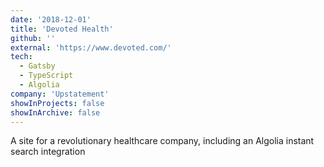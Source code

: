 ```yaml
---
date: '2018-12-01'
title: 'Devoted Health'
github: ''
external: 'https://www.devoted.com/'
tech:
  - Gatsby
  - TypeScript
  - Algolia
company: 'Upstatement'
showInProjects: false
showInArchive: false
---
```


A site for a revolutionary healthcare company, including an Algolia instant search integration

